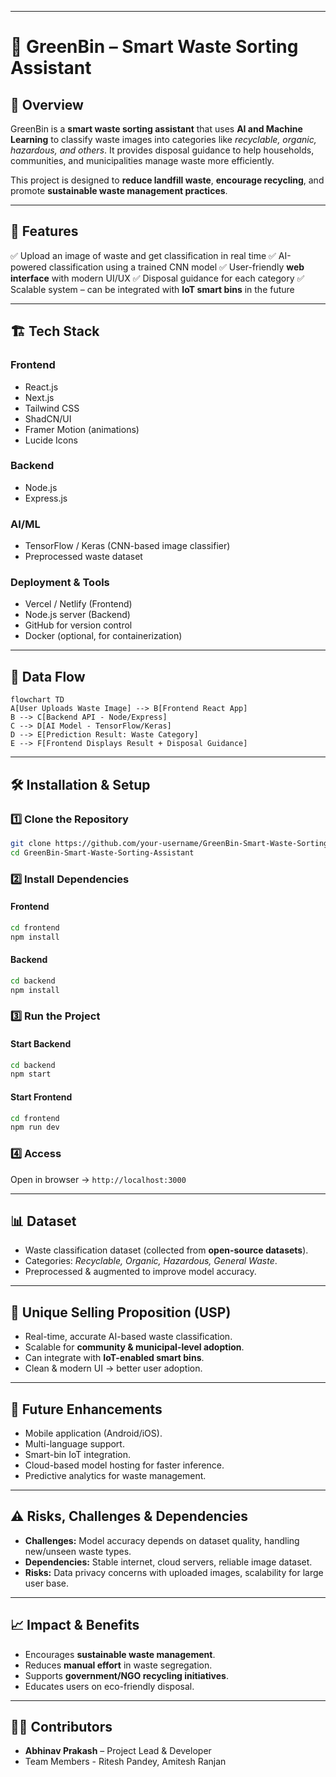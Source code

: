 

---

# 🌱 GreenBin – Smart Waste Sorting Assistant



## 📌 Overview

GreenBin is a **smart waste sorting assistant** that uses **AI and Machine Learning** to classify waste images into categories like *recyclable, organic, hazardous, and others*. It provides disposal guidance to help households, communities, and municipalities manage waste more efficiently.

This project is designed to **reduce landfill waste**, **encourage recycling**, and promote **sustainable waste management practices**.

---

## 🚀 Features

✅ Upload an image of waste and get classification in real time
✅ AI-powered classification using a trained CNN model
✅ User-friendly **web interface** with modern UI/UX
✅ Disposal guidance for each category
✅ Scalable system – can be integrated with **IoT smart bins** in the future

---

## 🏗️ Tech Stack

### **Frontend**

* React.js
* Next.js
* Tailwind CSS
* ShadCN/UI
* Framer Motion (animations)
* Lucide Icons

### **Backend**

* Node.js
* Express.js

### **AI/ML**

* TensorFlow / Keras (CNN-based image classifier)
* Preprocessed waste dataset

### **Deployment & Tools**

* Vercel / Netlify (Frontend)
* Node.js server (Backend)
* GitHub for version control
* Docker (optional, for containerization)

---

## 🔄 Data Flow

```mermaid
flowchart TD
A[User Uploads Waste Image] --> B[Frontend React App]
B --> C[Backend API - Node/Express]
C --> D[AI Model - TensorFlow/Keras]
D --> E[Prediction Result: Waste Category]
E --> F[Frontend Displays Result + Disposal Guidance]
```

---

## 🛠️ Installation & Setup

### 1️⃣ Clone the Repository

```bash
git clone https://github.com/your-username/GreenBin-Smart-Waste-Sorting-Assistant.git
cd GreenBin-Smart-Waste-Sorting-Assistant
```

### 2️⃣ Install Dependencies

#### Frontend

```bash
cd frontend
npm install
```

#### Backend

```bash
cd backend
npm install
```

### 3️⃣ Run the Project

#### Start Backend

```bash
cd backend
npm start
```

#### Start Frontend

```bash
cd frontend
npm run dev
```

### 4️⃣ Access

Open in browser → `http://localhost:3000`

---

## 📊 Dataset

* Waste classification dataset (collected from **open-source datasets**).
* Categories: *Recyclable, Organic, Hazardous, General Waste*.
* Preprocessed & augmented to improve model accuracy.

---

## 🌟 Unique Selling Proposition (USP)

* Real-time, accurate AI-based waste classification.
* Scalable for **community & municipal-level adoption**.
* Can integrate with **IoT-enabled smart bins**.
* Clean & modern UI → better user adoption.

---

## 🔮 Future Enhancements

* Mobile application (Android/iOS).
* Multi-language support.
* Smart-bin IoT integration.
* Cloud-based model hosting for faster inference.
* Predictive analytics for waste management.

---

## ⚠️ Risks, Challenges & Dependencies

* **Challenges:** Model accuracy depends on dataset quality, handling new/unseen waste types.
* **Dependencies:** Stable internet, cloud servers, reliable image dataset.
* **Risks:** Data privacy concerns with uploaded images, scalability for large user base.



---

## 📈 Impact & Benefits

* Encourages **sustainable waste management**.
* Reduces **manual effort** in waste segregation.
* Supports **government/NGO recycling initiatives**.
* Educates users on eco-friendly disposal.

---

## 👨‍💻 Contributors

* **Abhinav Prakash** – Project Lead & Developer
* Team Members - Ritesh Pandey, Amitesh Ranjan


